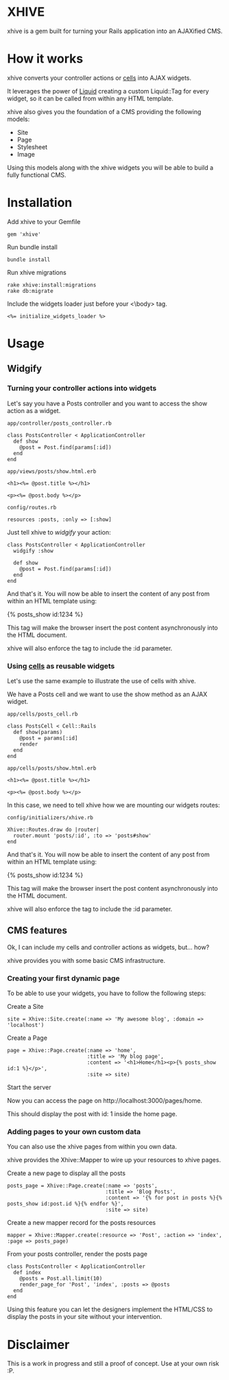 XHIVE
======

xhive is a gem built for turning your Rails application into an AJAXified CMS.

# How it works

xhive converts your controller actions or [cells](https://github.com/apotonick/cells) into AJAX widgets.

It leverages the power of [Liquid](http://liquidmarkup.org/) creating a custom Liquid::Tag for every
widget, so it can be called from within any HTML template.

xhive also gives you the foundation of a CMS providing the following models:

* Site
* Page
* Stylesheet
* Image

Using this models along with the xhive widgets you will be able to build a fully functional CMS.

# Installation

Add xhive to your Gemfile

`gem 'xhive'`

Run bundle install

`bundle install`

Run xhive migrations

```
rake xhive:install:migrations
rake db:migrate
```

Include the widgets loader just before your \<\\body\> tag.

`<%= initialize_widgets_loader %>`

# Usage

## Widgify

### Turning your controller actions into widgets

Let's say you have a Posts controller and you want to access the show action as a widget.

```
app/controller/posts_controller.rb

class PostsController < ApplicationController
  def show
    @post = Post.find(params[:id])
  end
end

app/views/posts/show.html.erb

<h1><%= @post.title %></h1>

<p><%= @post.body %></p>

config/routes.rb

resources :posts, :only => [:show]

```
Just tell xhive to *widgify* your action:

```
class PostsController < ApplicationController
  widgify :show

  def show
    @post = Post.find(params[:id])
  end
end
```
And that's it. You will now be able to insert the content of any post from within an HTML template using:

{% posts_show id:1234 %}

This tag will make the browser insert the post content asynchronously into the HTML document.

xhive will also enforce the tag to include the :id parameter.

### Using [cells](https://github.com/apotonick/cells) as reusable widgets

Let's use the same example to illustrate the use of cells with xhive.

We have a Posts cell and we want to use the show method as an AJAX widget.

```
app/cells/posts_cell.rb

class PostsCell < Cell::Rails
  def show(params)
    @post = params[:id]
    render
  end
end

app/cells/posts/show.html.erb

<h1><%= @post.title %></h1>

<p><%= @post.body %></p>

```
In this case, we need to tell xhive how we are mounting our widgets routes:

```
config/initializers/xhive.rb

Xhive::Routes.draw do |router|
  router.mount 'posts/:id', :to => 'posts#show'
end
```

And that's it. You will now be able to insert the content of any post from within an HTML template using:

{% posts_show id:1234 %}

This tag will make the browser insert the post content asynchronously into the HTML document.

xhive will also enforce the tag to include the :id parameter.

## CMS features

Ok, I can include my cells and controller actions as widgets, but... how?

xhive provides you with some basic CMS infrastructure.

### Creating your first dynamic page

To be able to use your widgets, you have to follow the following steps:

Create a Site

```
site = Xhive::Site.create(:name => 'My awesome blog', :domain => 'localhost')
```

Create a Page

```
page = Xhive::Page.create(:name => 'home',
                          :title => 'My blog page',
                          :content => '<h1>Home</h1><p>{% posts_show id:1 %}</p>',
                          :site => site)
```

Start the server

Now you can access the page on http://localhost:3000/pages/home.

This should display the post with id: 1 inside the home page.

### Adding pages to your own custom data

You can also use the xhive pages from within you own data.

xhive provides the Xhive::Mapper to wire up your resources to xhive pages.

Create a new page to display all the posts

```
posts_page = Xhive::Page.create(:name => 'posts',
                                :title => 'Blog Posts',
                                :content => '{% for post in posts %}{% posts_show id:post.id %}{% endfor %}',
                                :site => site)
```

Create a new mapper record for the posts resources

```
mapper = Xhive::Mapper.create(:resource => 'Post', :action => 'index', :page => posts_page)
```

From your posts controller, render the posts page

```
class PostsController < ApplicationController
  def index
    @posts = Post.all.limit(10)
    render_page_for 'Post', 'index', :posts => @posts
  end
end
```

Using this feature you can let the designers implement the HTML/CSS to display the posts in your site without your intervention.

Disclaimer
==========
This is a work in progress and still a proof of concept. Use at your own risk :P.
